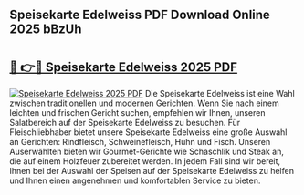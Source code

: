 ## Speisekarte Edelweiss PDF Download Online 2025 bBzUh

# <h2><a href="http://gcdqofu.nevu.top/?p=Speisekarte+Edelweiss">🔗 👉🔴 Speisekarte Edelweiss 2025 PDF</a></h2>

[![Speisekarte Edelweiss 2025 PDF](https://i.imgur.com/dBaPXMq.png)](http://gcdqofu.nevu.top/?p=Speisekarte+Edelweiss)
Die Speisekarte Edelweiss ist eine Wahl zwischen traditionellen und modernen Gerichten. Wenn Sie nach einem leichten und frischen Gericht suchen, empfehlen wir Ihnen, unseren Salatbereich auf der Speisekarte Edelweiss zu besuchen. Für Fleischliebhaber bietet unsere Speisekarte Edelweiss eine große Auswahl an Gerichten: Rindfleisch, Schweinefleisch, Huhn und Fisch. Unseren Auserwählten bieten wir Gourmet-Gerichte wie Schaschlik und Steak an, die auf einem Holzfeuer zubereitet werden. In jedem Fall sind wir bereit, Ihnen bei der Auswahl der Speisen auf der Speisekarte Edelweiss zu helfen und Ihnen einen angenehmen und komfortablen Service zu bieten.
